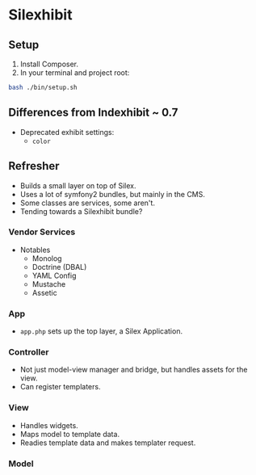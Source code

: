 # Silexhibit

## Setup

1. Install Composer.
2. In your terminal and project root:

```bash
bash ./bin/setup.sh
```

## Differences from Indexhibit ~ 0.7

- Deprecated exhibit settings:
  - `color`

## Refresher

- Builds a small layer on top of Silex.
- Uses a lot of symfony2 bundles, but mainly in the CMS.
- Some classes are services, some aren't.
- Tending towards a Silexhibit bundle?

### Vendor Services

- Notables
  - Monolog
  - Doctrine (DBAL)
  - YAML Config
  - Mustache
  - Assetic

### App

- `app.php` sets up the top layer, a Silex Application.

### Controller

- Not just model-view manager and bridge, but handles assets for the view.
- Can register templaters.

### View

- Handles widgets.
- Maps model to template data.
- Readies template data and makes templater request.

### Model
